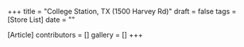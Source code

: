 +++
title = "College Station, TX (1500 Harvey Rd)"
draft = false
tags = [Store List]
date = ""

[Article]
contributors = []
gallery = []
+++